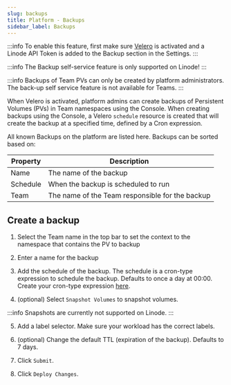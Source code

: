 ```yaml
---
slug: backups
title: Platform - Backups
sidebar_label: Backups
---
```


:::info
To enable this feature, first make sure [Velero](../../apps/velero.md) is activated and a Linode API Token is added to the Backup section in the Settings.
:::

:::info
The Backup self-service feature is only supported on Linode!
:::

:::info
Backups of Team PVs can only be created by platform administrators. The back-up self service feature is not available for Teams.
:::


When Velero is activated, platform admins can create backups of Persistent Volumes (PVs) in Team namespaces using the Console. When creating backups using the Console, a Velero `schedule` resource is created that will create the backup at a specified time, defined by a Cron expression.

All known Backups on the platform are listed here. Backups can be sorted based on:

| Property      | Description                                            |
| ------------- | ------------------------------------------------------ |
| Name          | The name of the backup                                 |
| Schedule      | When the backup is scheduled to run                    |
| Team          | The name of the Team responsible for the backup        |

## Create a backup

1. Select the Team name in the top bar to set the context to the namespace that contains the PV to backup

2. Enter a name for the backup

3. Add the schedule of the backup. The schedule is a cron-type expression to schedule the backup. Defaults to once a day at 00:00. Create your cron-type expression [here](https://crontab.guru/).

4. (optional) Select `Snapshot Volumes` to snapshot volumes.

:::info
Snapshots are currently not supported on Linode.
:::

5. Add a label selector. Make sure your workload has the correct labels.

6. (optional) Change the default TTL (expiration of the backup). Defaults to 7 days.

7. Click `Submit`.

8. Click `Deploy Changes`.